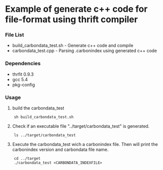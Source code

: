 # Example of generate c++ code for file-format using thrift compiler

### File List
* build_carbondata_test.sh - Generate c++ code and compile
* carbondata_test.cpp - Parsing .carbonindex using generated c++ code

### Dependencies
* thrfit 0.9.3
* gcc 5.4
* pkg-config

### Usage
1. build the carbondata_test

```shell
    sh build_carbondata_test.sh
```

2. Check if an executable file "../target/carbondata_test" is generated.
```shell
    ls ../target/carbondata_test
```

3. Execute the carbondata_test wich a carbonindex file. Then will print the carbonindex version and carbondata file name.

```shell
    cd ../target
    ./carbondata_test <CARBONDATA_INDEXFILE>
```
